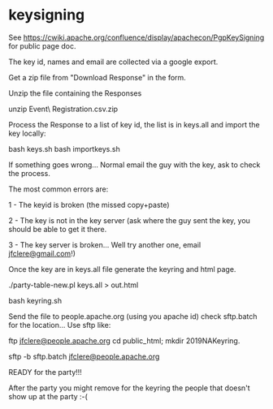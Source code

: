 # keysigning

See https://cwiki.apache.org/confluence/display/apachecon/PgpKeySigning for public page doc.

The key id, names and email are collected via a google export.

Get a zip file from "Download Response" in the form.

Unzip the file containing the Responses

unzip Event\ Registration.csv.zip

Process the Response to a list of key id, the list is in keys.all and import the key locally:

bash keys.sh
bash importkeys.sh

If something goes wrong... Normal email the guy with the key, ask to check the process.

The most common errors are:

1 - The keyid is broken (the missed copy+paste)

2 - The key is not in the key server (ask where the guy sent the key, you should be able to get it there.

3 - The key server is broken...  Well try another one, email jfclere@gmail.com!)

Once the key are in keys.all file generate the keyring and html page.

./party-table-new.pl keys.all > out.html

bash keyring.sh

Send the file to people.apache.org (using you apache id) check sftp.batch for the location...
Use sftp like:

ftp jfclere@people.apache.org cd public_html; mkdir 2019NAKeyring.

sftp -b sftp.batch jfclere@people.apache.org

READY for the party!!!

After the party you might remove for the keyring the people that doesn't show up at the party :-(
